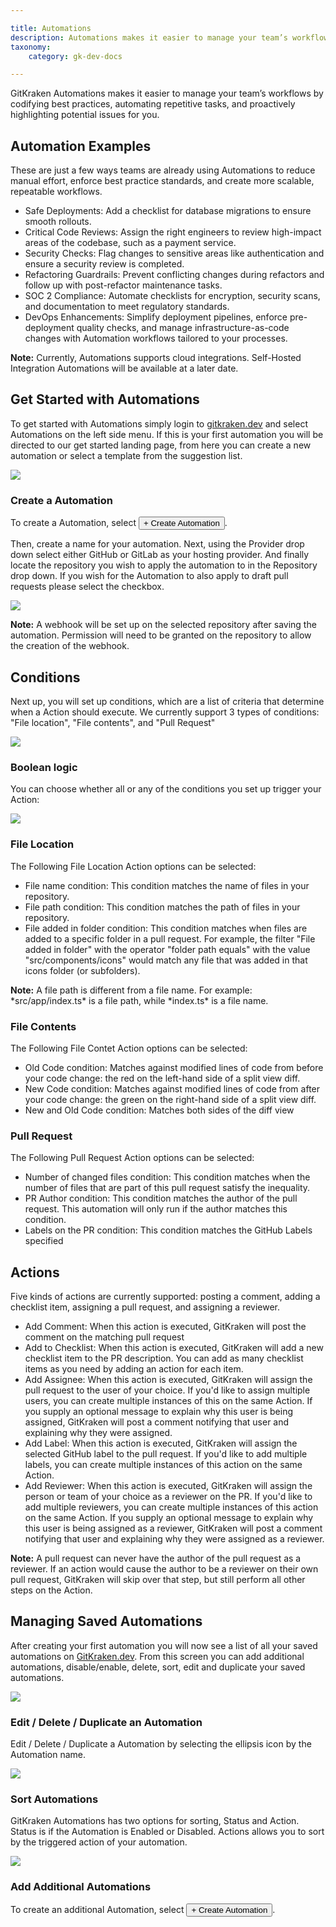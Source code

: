 ```yaml
---

title: Automations
description: Automations makes it easier to manage your team’s workflows
taxonomy:
    category: gk-dev-docs

---
```


GitKraken Automations makes it easier to manage your team’s workflows by codifying best practices, automating repetitive tasks, and proactively highlighting potential issues for you.



## Automation Examples

These are just a few ways teams are already using Automations to reduce manual effort, enforce best practice standards, and create more scalable, repeatable workflows.
- Safe Deployments: Add a checklist for database migrations to ensure smooth rollouts.
- Critical Code Reviews: Assign the right engineers to review high-impact areas of the codebase, such as a payment service.
- Security Checks: Flag changes to sensitive areas like authentication and ensure a security review is completed.
- Refactoring Guardrails: Prevent conflicting changes during refactors and follow up with post-refactor maintenance tasks.
- SOC 2 Compliance: Automate checklists for encryption, security scans, and documentation to meet regulatory standards.
- DevOps Enhancements: Simplify deployment pipelines, enforce pre-deployment quality checks, and manage infrastructure-as-code changes with Automation workflows tailored to your processes.

<div class='callout callout--warning'>
    <p>
        <strong>Note:</strong>
           Currently, Automations supports cloud integrations. Self-Hosted Integration Automations will be available at a later date. 
    </p>
</div>


## Get Started with Automations

To get started with Automations simply login to [gitkraken.dev](https://gitkraken.dev/automations/general) and select Automations on the left side menu. If this is your first automation you will be directed to our get started landing page, from here you can create a new automation or select a template from the suggestion list. 

<img src="/wp-content/uploads/gkdev-createautomations.jpeg" class="help-center-img img-bordered">


### Create a Automation

To create a Automation, select <button class="button button--success button--ui button--nolink">+ Create Automation</button>.

Then, create a name for your automation. Next, using the Provider drop down select either GitHub or GitLab as your hosting provider. And finally locate the repository you wish to apply the automation to in the Repository drop down. If you wish for the Automation to also apply to draft pull requests please select the checkbox. 

<img src="/wp-content/uploads/gkdev-createautomations2.png" class="help-center-img img-bordered">

<div class='callout callout--warning'>
    <p>
        <strong>Note:</strong>
            A webhook will be set up on the selected repository after saving the automation. Permission will need to be granted on the repository to allow the creation of the webhook.
    </p>
</div>


## Conditions

Next up, you will set up conditions, which are a list of criteria that determine when a Action should execute. We currently support 3 types of conditions: "File location", "File contents", and "Pull Request"

<img src="/wp-content/uploads/gkdev-createautomations3.png" class="help-center-img img-bordered">

### Boolean logic

You can choose whether all or any of the conditions you set up trigger your Action:

<img src="/wp-content/uploads/gkdev-createautomations4.png" class="help-center-img img-bordered">

### File Location  

The Following File Location Action options can be selected: 
- File name condition: This condition matches the name of files in your repository.
- File path condition: This condition matches the path of files in your repository.
- File added in folder condition: This condition matches when files are added to a specific folder in a pull request. For example, the filter "File added in folder" with the operator "folder path equals" with the value "src/components/icons" would match any file that was added in that icons folder (or subfolders).

<div class='callout callout--warning'>
    <p>
        <strong>Note:</strong>
           A file path is different from a file name. For example: *src/app/index.ts* is a file path, while *index.ts* is a file name.
    </p>
</div>


### File Contents

The Following File Contet Action options can be selected: 
- Old Code condition: Matches against modified lines of code from before your code change: the red on the left-hand side of a split view diff.
- New Code condition: Matches against modified lines of code from after your code change: the green on the right-hand side of a split view diff.
- New and Old Code condition: Matches both sides of the diff view

### Pull Request

The Following Pull Request Action options can be selected: 
- Number of changed files condition: This condition matches when the number of files that are part of this pull request satisfy the inequality. 
- PR Author condition: This condition matches the author of the pull request. This automation will only run if the author matches this condition.
- Labels on the PR condition: This condition matches the GitHub Labels specified 


## Actions

Five kinds of actions are currently supported: posting a comment, adding a checklist item, assigning a pull request, and assigning a reviewer.

- Add Comment: When this action is executed, GitKraken will post the comment on the matching pull request
- Add to Checklist: When this action is executed, GitKraken will add a new checklist item to the PR description. You can add as many checklist items as you need by adding an action for each item.
- Add Assignee: When this action is executed, GitKraken will assign the pull request to the user of your choice. If you'd like to assign multiple users, you can create multiple instances of this on the same Action. If you supply an optional message to explain why this user is being assigned, GitKraken will post a comment notifying that user and explaining why they were assigned.
- Add Label: When this action is executed, GitKraken will assign the selected GitHub label to the pull request. If you'd like to add multiple labels, you can create multiple instances of this action on the same Action.
- Add Reviewer: When this action is executed, GitKraken will assign the person or team of your choice as a reviewer on the PR. If you'd like to add multiple reviewers, you can create multiple instances of this action on the same Action. If you supply an optional message to explain why this user is being assigned as a reviewer, GitKraken will post a comment notifying that user and explaining why they were assigned as a reviewer.

<div class='callout callout--warning'>
    <p>
        <strong>Note:</strong>
           A pull request can never have the author of the pull request as a reviewer. If an action would cause the author to be a reviewer on their own pull request, GitKraken will skip over that step, but still perform all other steps on the Action.
    </p>
</div>


## Managing Saved Automations

After creating your first automation you will now see a list of all your saved automations on [GitKraken.dev](https://gitkraken.dev/automations/general). From this screen you can add additional automations, disable/enable, delete, sort, edit and duplicate your saved automations. 

<img src="/wp-content/uploads/gkdev-createautomations5.png" class="help-center-img img-bordered">


### Edit / Delete / Duplicate an Automation

Edit / Delete / Duplicate a Automation by selecting the ellipsis <i class="fas fa-ellipsis-v"></i> icon by the Automation name.

<img src="/wp-content/uploads/gkdev-createautomations6.png" class="help-center-img img-bordered">


### Sort Automations

GitKraken Automations has two options for sorting, Status and Action. Status is if the Automation is Enabled or Disabled. Actions allows you to sort by the triggered action of your automation. 

<img src="/wp-content/uploads/gkdev-createautomations7.png" class="help-center-img img-bordered">


### Add Additional Automations

To create an additional Automation, select <button class="button button--success button--ui button--nolink">+ Create Automation</button>.


